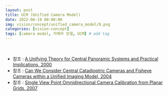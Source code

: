 ```yaml
---
layout: post
title: UCM (Unified Camera Model)
date: 2022-06-19 00:00:00
img: vision/concept/unified_camera_model/0.png
categories: [vision-concept] 
tags: [camera model, 카메라 모델, UCM] # add tag
---
```


<br>

- 참조 : [A Unifying Theory for Central Panoramic Systems and Practical Implications, 2000](https://link.springer.com/content/pdf/10.1007/3-540-45053-X_29.pdf)
- 참조 : [Can We Consider Central Catadioptric Cameras and Fisheye Cameras within a Unified Imaging Model, 2004](https://link.springer.com/content/pdf/10.1007/978-3-540-24670-1_34.pdf)
- 참조 : [Single View Point Omnidirectional Camera Calibration from Planar Grids, 2007](https://www.robots.ox.ac.uk/~cmei/articles/single_viewpoint_calib_mei_07.pdf)

<br>

